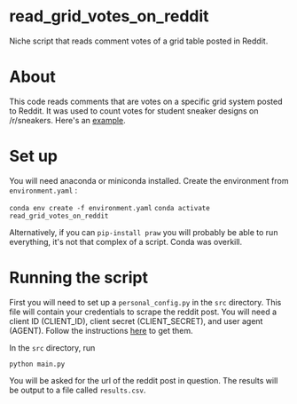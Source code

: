 # read_grid_votes_on_reddit

Niche script that reads comment votes of a grid table posted in Reddit. 

# About 

This code reads comments that are votes on a specific grid system posted to Reddit. It was used to count votes for student sneaker designs on /r/sneakers. Here's an [example](https://www.reddit.com/r/Sneakers/comments/v2l22i/yeezy_700_grade_67_classroom_competition_please/). 

# Set up

You will need anaconda or miniconda installed. Create the environment from `environment.yaml` :

```conda env create -f environment.yaml```
```conda activate read_grid_votes_on_reddit```

Alternatively, if you can `pip-install praw` you will probably be able to run everything, it's not that complex of a script. Conda was overkill.

# Running the script

First you will need to set up a `personal_config.py` in the `src` directory. This file will contain your credentials to scrape the reddit post. You will need a client ID (CLIENT_ID), client secret (CLIENT_SECRET), and user agent (AGENT). Follow the instructions [here](https://www.geeksforgeeks.org/how-to-get-client_id-and-client_secret-for-python-reddit-api-registration/) to get them. 

In the `src` directory, run

```python main.py```

You will be asked for the url of the reddit post in question. The results will be output to a file called `results.csv`. 

